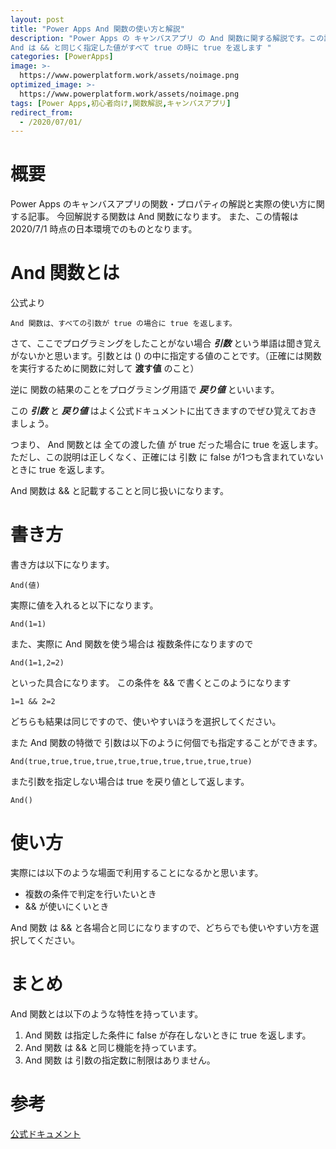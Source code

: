 ```yaml
---
layout: post
title: "Power Apps And 関数の使い方と解説"
description: "Power Apps の キャンバスアプリ の And 関数に関する解説です。この記事を読むことで And の使い方をマスターすることができます。
And は && と同じく指定した値がすべて true の時に true を返します "
categories: [PowerApps]
image: >-
  https://www.powerplatform.work/assets/noimage.png
optimized_image: >-
  https://www.powerplatform.work/assets/noimage.png
tags: [Power Apps,初心者向け,関数解説,キャンバスアプリ]
redirect_from:
  - /2020/07/01/
---
```


#  概要

Power Apps のキャンバスアプリの関数・プロパティの解説と実際の使い方に関する記事。
今回解説する関数は And 関数になります。
また、この情報は 2020/7/1 時点の日本環境でのものとなります。

# And 関数とは

公式より
```
And 関数は、すべての引数が true の場合に true を返します。
```

さて、ここでプログラミングをしたことがない場合 ***引数*** という単語は聞き覚えがないかと思います。引数とは () の中に指定する値のことです。（正確には関数を実行するために関数に対して **渡す値** のこと）

逆に 関数の結果のことをプログラミング用語で ***戻り値*** といいます。

この ***引数*** と ***戻り値*** はよく公式ドキュメントに出てきますのでぜひ覚えておきましょう。

つまり、 And 関数とは 全ての渡した値 が true だった場合に true を返します。ただし、この説明は正しくなく、正確には 引数 に false が1つも含まれていないときに true を返します。

And 関数は && と記載することと同じ扱いになります。

# 書き方
書き方は以下になります。

```
And(値)
```

実際に値を入れると以下になります。

```
And(1=1)
```

また、実際に And 関数を使う場合は 複数条件になりますので

```
And(1=1,2=2)
```
といった具合になります。
この条件を && で書くとこのようになります

```
1=1 && 2=2
```
どちらも結果は同じですので、使いやすいほうを選択してください。

また And 関数の特徴で 引数は以下のように何個でも指定することができます。

```
And(true,true,true,true,true,true,true,true,true,true)
```

また引数を指定しない場合は true を戻り値として返します。
```
And()
```

# 使い方

実際には以下のような場面で利用することになるかと思います。

- 複数の条件で判定を行いたいとき
- && が使いにくいとき

And 関数 は && と各場合と同じになりますので、どちらでも使いやすい方を選択してください。

# まとめ

And 関数とは以下のような特性を持っています。

1. And 関数 は指定した条件に false が存在しないときに true を返します。
2. And 関数 は && と同じ機能を持っています。
3. And 関数 は 引数の指定数に制限はありません。



# 参考
[公式ドキュメント](https://docs.microsoft.com/ja-jp/powerapps/maker/canvas-apps/functions/function-logicals)
